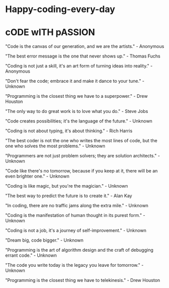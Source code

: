 # Happy-coding-every-day
 # cODE wITH pASSION

<quotes>"Code is the canvas of our generation, and we are the artists." - Anonymous

"The best error message is the one that never shows up." - Thomas Fuchs

"Coding is not just a skill, it's an art form of turning ideas into reality." - Anonymous

"Don't fear the code; embrace it and make it dance to your tune." - Unknown

"Programming is the closest thing we have to a superpower." - Drew Houston

"The only way to do great work is to love what you do." - Steve Jobs

"Code creates possibilities; it's the language of the future." - Unknown

"Coding is not about typing, it's about thinking." - Rich Harris

"The best coder is not the one who writes the most lines of code, but the one who solves the most problems." - Unknown

"Programmers are not just problem solvers; they are solution architects." - Unknown

"Code like there's no tomorrow, because if you keep at it, there will be an even brighter one." - Unknown

"Coding is like magic, but you're the magician." - Unknown

"The best way to predict the future is to create it." - Alan Kay

"In coding, there are no traffic jams along the extra mile." - Unknown

"Coding is the manifestation of human thought in its purest form." - Unknown

"Coding is not a job, it's a journey of self-improvement." - Unknown

"Dream big, code bigger." - Unknown

"Programming is the art of algorithm design and the craft of debugging errant code." - Unknown

"The code you write today is the legacy you leave for tomorrow." - Unknown

"Programming is the closest thing we have to telekinesis." - Drew Houston</quotes>
